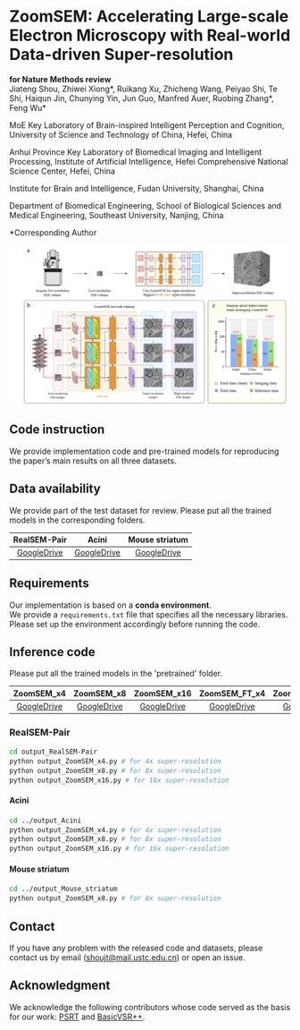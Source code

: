 # ZoomSEM: Accelerating Large-scale Electron Microscopy with Real-world Data-driven Super-resolution
**for Nature Methods review**  
Jiateng Shou, Zhiwei Xiong*, Ruikang Xu, Zhicheng Wang, Peiyao Shi, Te Shi, Haiqun Jin, Chunying Yin, Jun Guo, Manfred Auer, Ruobing Zhang*, Feng Wu* 

MoE Key Laboratory of Brain-inspired Intelligent Perception and Cognition, University of Science and Technology of China, Hefei, China

Anhui Province Key Laboratory of Biomedical Imaging and Intelligent Processing, Institute of Artificial Intelligence, Hefei Comprehensive National Science Center, Hefei, China

Institute for Brain and Intelligence, Fudan University, Shanghai, China

Department of Biomedical Engineering, School of Biological Sciences and Medical Engineering, Southeast University, Nanjing, China

*Corresponding Author

![ ](./imgs/overview.png)

## Code instruction
We provide implementation code and pre-trained models for reproducing the paper’s main results on all three datasets.

## Data availability
We provide part of the test dataset for review.
Please put all the trained models in the corresponding folders.

|      RealSEM-Pair      |     Acini     |     Mouse striatum     |
|:---------------:|:-----------:|:-----------:|
| [GoogleDrive](https://drive.google.com/drive/folders/1PGG67VGKnX4is2ht4UzF-aF2AgsE_L3x?usp=drive_link) | [GoogleDrive](https://drive.google.com/drive/folders/152P8Uy-hms7hCVpC-JFhtzWPYpbixZmd?usp=drive_link) | [GoogleDrive](https://drive.google.com/drive/folders/1pepGlGRy6N8dTV1Sb7DcqCSLaBoEE4oA?usp=drive_link) |

## Requirements
Our implementation is based on a **conda environment**.  
We provide a `requirements.txt` file that specifies all the necessary libraries.  
Please set up the environment accordingly before running the code.

## Inference code
Please put all the trained models in the 'pretrained' folder.

|   ZoomSEM_x4 |  ZoomSEM_x8  | ZoomSEM_x16  | ZoomSEM_FT_x4  |  ZoomSEM_FT_x8  | ZoomSEM_FT_x16  |
|:---------------:|:---------------:|:---------------:|:---------------:|:---------------:|:---------------:|
| [GoogleDrive](https://drive.google.com/file/d/1KJ7SXZG2YEjMtaKfUFVRcRA13yzH7KUL/view?usp=drive_link) | [GoogleDrive](https://drive.google.com/file/d/1nPO0h4QpfqVjJDFytJGotvLYfO7RQ9SD/view?usp=drive_link) | [GoogleDrive](https://drive.google.com/file/d/1jNi7aOwwiSzcLrr12Q4NuT7qWX8BqYhM/view?usp=drive_link) | [GoogleDrive](https://drive.google.com/file/d/1xq2_J1R6smX5um4gefc4GIGO_GrdgiLp/view?usp=drive_link) | [GoogleDrive](https://drive.google.com/file/d/1_QLdokYT2GSDfJVS6mB7H-DrahFBV43i/view?usp=drive_link) | [GoogleDrive](https://drive.google.com/file/d/169CUcylDYn2BrzkJrpVmdnlBC1FTzor4/view?usp=drive_link) |

### RealSEM-Pair
```sh
cd output_RealSEM-Pair
python output_ZoomSEM_x4.py # for 4x super-resolution
python output_ZoomSEM_x8.py # for 8x super-resolution  
python output_ZoomSEM_x16.py # for 16x super-resolution
```

#### Acini
```sh
cd ../output_Acini
python output_ZoomSEM_x4.py # for 4x super-resolution
python output_ZoomSEM_x8.py # for 8x super-resolution  
python output_ZoomSEM_x16.py # for 16x super-resolution
```

#### Mouse striatum 
```sh
cd ../output_Mouse_striatum
python output_ZoomSEM_x8.py # for 8x super-resolution
```

## Contact
If you have any problem with the released code and datasets, please contact us by email ([shoujt@mail.ustc.edu.cn](mailto:shoujt@mail.ustc.edu.cn)) or open an issue.

## Acknowledgment
We acknowledge the following contributors whose code served as the basis for our work:
[PSRT](https://github.com/XPixelGroup/RethinkVSRAlignment) and [BasicVSR++](https://github.com/ckkelvinchan/BasicVSR_PlusPlus).
